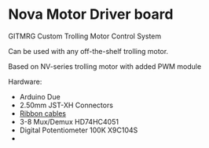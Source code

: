 # Nova Motor Driver board
GITMRG Custom Trolling Motor Control System

Can be used with any off-the-shelf trolling motor.

Based on NV-series trolling motor with added PWM module


Hardware:
- Arduino Due
- 2.50mm JST-XH Connectors
- [Ribbon cables](https://www.amazon.com/Antrader-1-27mm-Ribbon-2-54mm-Connectors/dp/B07PBGKQ3G/ref=sr_1_3?keywords=26%2Bawg%2Bribbon&qid=1650318362&sr=8-3&th=1)
- 3-8 Mux/Demux HD74HC4051
- Digital Potentiometer 100K X9C104S
- 
